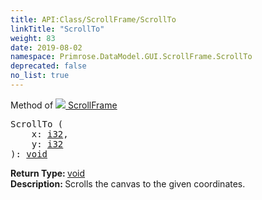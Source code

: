 ```yaml
---
title: API:Class/ScrollFrame/ScrollTo
linkTitle: "ScrollTo"
weight: 83
date: 2019-08-02
namespace: Primrose.DataModel.GUI.ScrollFrame.ScrollTo
deprecated: false
no_list: true
---
```

Method of <a href="/docs/api-reference/Class/ScrollFrame"><img src="/icons/silk/frame.png"/>&nbsp;ScrollFrame</a>
<pre class="method-declaration">
ScrollTo (
    x: <a class="type" href="/docs/api-reference/System/Primitives#int32">i32</a>,
    y: <a class="type" href="/docs/api-reference/System/Primitives#int32">i32</a>
): <a class="type" href="/docs/api-reference/System/void">void</a></pre>
<b>Return Type: </b>
<a class="type" href="/docs/api-reference/System/void">void</a>
<br/>
<b>Description: </b>
Scrolls the canvas to the given coordinates.

